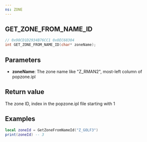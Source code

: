 ```yaml
---
ns: ZONE
---
```

## GET_ZONE_FROM_NAME_ID

```c
// 0x98CD1D2934B76CC1 0x8EC68304
int GET_ZONE_FROM_NAME_ID(char* zoneName);
```

## Parameters
* **zoneName**: The zone name like "Z_RMAN2", most-left column of popzone.ipl

## Return value
The zone ID, index in the popzone.ipl file starting with 1

## Examples

```lua
local zoneId = GetZoneFromNameId("Z_GOLF3")
print(zoneId) -- 3
```
